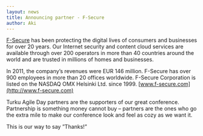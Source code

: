 ```yaml
---
layout: news
title: Announcing partner - F-Secure
author: Aki
---
```


[F-Secure](http://www.f-secure.com) has been protecting the digital lives of consumers and businesses for over 20 years. Our Internet security and content cloud services are available through over 200 operators in more than 40 countries around the world and are trusted in millions of homes and businesses.

In 2011, the company’s revenues were EUR 146 million. F-Secure has over 900 employees in more than 20 offices worldwide. F-Secure Corporation is listed on the NASDAQ OMX Helsinki Ltd. since 1999. [www.f-secure.com](http://www.f-secure.com)

<div class="about">
  <p>Turku Agile Day partners are the supporters of our great conference. Partnership is something money cannot buy – partners are the ones who go the extra mile to make our conference look and feel as cozy as we want it.</p>

  <p>This is our way to say ”Thanks!”</p>
</div>